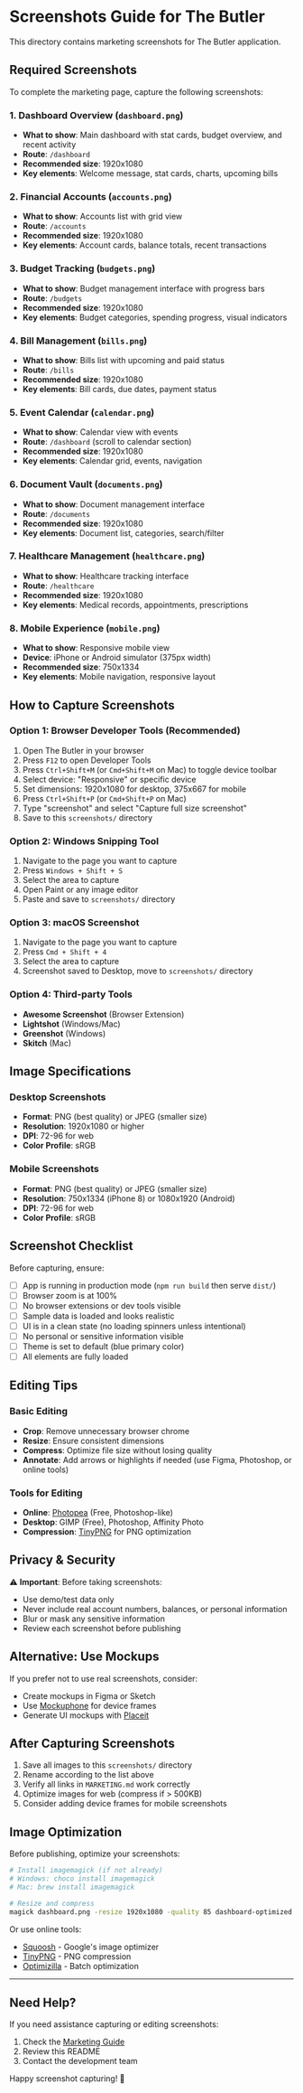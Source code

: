 # Screenshots Guide for The Butler

This directory contains marketing screenshots for The Butler application.

## Required Screenshots

To complete the marketing page, capture the following screenshots:

### 1. Dashboard Overview (`dashboard.png`)
- **What to show**: Main dashboard with stat cards, budget overview, and recent activity
- **Route**: `/dashboard`
- **Recommended size**: 1920x1080
- **Key elements**: Welcome message, stat cards, charts, upcoming bills

### 2. Financial Accounts (`accounts.png`)
- **What to show**: Accounts list with grid view
- **Route**: `/accounts`
- **Recommended size**: 1920x1080
- **Key elements**: Account cards, balance totals, recent transactions

### 3. Budget Tracking (`budgets.png`)
- **What to show**: Budget management interface with progress bars
- **Route**: `/budgets`
- **Recommended size**: 1920x1080
- **Key elements**: Budget categories, spending progress, visual indicators

### 4. Bill Management (`bills.png`)
- **What to show**: Bills list with upcoming and paid status
- **Route**: `/bills`
- **Recommended size**: 1920x1080
- **Key elements**: Bill cards, due dates, payment status

### 5. Event Calendar (`calendar.png`)
- **What to show**: Calendar view with events
- **Route**: `/dashboard` (scroll to calendar section)
- **Recommended size**: 1920x1080
- **Key elements**: Calendar grid, events, navigation

### 6. Document Vault (`documents.png`)
- **What to show**: Document management interface
- **Route**: `/documents`
- **Recommended size**: 1920x1080
- **Key elements**: Document list, categories, search/filter

### 7. Healthcare Management (`healthcare.png`)
- **What to show**: Healthcare tracking interface
- **Route**: `/healthcare`
- **Recommended size**: 1920x1080
- **Key elements**: Medical records, appointments, prescriptions

### 8. Mobile Experience (`mobile.png`)
- **What to show**: Responsive mobile view
- **Device**: iPhone or Android simulator (375px width)
- **Recommended size**: 750x1334
- **Key elements**: Mobile navigation, responsive layout

## How to Capture Screenshots

### Option 1: Browser Developer Tools (Recommended)
1. Open The Butler in your browser
2. Press `F12` to open Developer Tools
3. Press `Ctrl+Shift+M` (or `Cmd+Shift+M` on Mac) to toggle device toolbar
4. Select device: "Responsive" or specific device
5. Set dimensions: 1920x1080 for desktop, 375x667 for mobile
6. Press `Ctrl+Shift+P` (or `Cmd+Shift+P` on Mac)
7. Type "screenshot" and select "Capture full size screenshot"
8. Save to this `screenshots/` directory

### Option 2: Windows Snipping Tool
1. Navigate to the page you want to capture
2. Press `Windows + Shift + S`
3. Select the area to capture
4. Open Paint or any image editor
5. Paste and save to `screenshots/` directory

### Option 3: macOS Screenshot
1. Navigate to the page you want to capture
2. Press `Cmd + Shift + 4`
3. Select the area to capture
4. Screenshot saved to Desktop, move to `screenshots/` directory

### Option 4: Third-party Tools
- **Awesome Screenshot** (Browser Extension)
- **Lightshot** (Windows/Mac)
- **Greenshot** (Windows)
- **Skitch** (Mac)

## Image Specifications

### Desktop Screenshots
- **Format**: PNG (best quality) or JPEG (smaller size)
- **Resolution**: 1920x1080 or higher
- **DPI**: 72-96 for web
- **Color Profile**: sRGB

### Mobile Screenshots
- **Format**: PNG (best quality) or JPEG (smaller size)
- **Resolution**: 750x1334 (iPhone 8) or 1080x1920 (Android)
- **DPI**: 72-96 for web
- **Color Profile**: sRGB

## Screenshot Checklist

Before capturing, ensure:
- [ ] App is running in production mode (`npm run build` then serve `dist/`)
- [ ] Browser zoom is at 100%
- [ ] No browser extensions or dev tools visible
- [ ] Sample data is loaded and looks realistic
- [ ] UI is in a clean state (no loading spinners unless intentional)
- [ ] No personal or sensitive information visible
- [ ] Theme is set to default (blue primary color)
- [ ] All elements are fully loaded

## Editing Tips

### Basic Editing
- **Crop**: Remove unnecessary browser chrome
- **Resize**: Ensure consistent dimensions
- **Compress**: Optimize file size without losing quality
- **Annotate**: Add arrows or highlights if needed (use Figma, Photoshop, or online tools)

### Tools for Editing
- **Online**: [Photopea](https://www.photopea.com/) (Free, Photoshop-like)
- **Desktop**: GIMP (Free), Photoshop, Affinity Photo
- **Compression**: [TinyPNG](https://tinypng.com/) for PNG optimization

## Privacy & Security

⚠️ **Important**: Before taking screenshots:
- Use demo/test data only
- Never include real account numbers, balances, or personal information
- Blur or mask any sensitive information
- Review each screenshot before publishing

## Alternative: Use Mockups

If you prefer not to use real screenshots, consider:
- Create mockups in Figma or Sketch
- Use [Mockuphone](https://mockuphone.com/) for device frames
- Generate UI mockups with [Placeit](https://placeit.net/)

## After Capturing Screenshots

1. Save all images to this `screenshots/` directory
2. Rename according to the list above
3. Verify all links in `MARKETING.md` work correctly
4. Optimize images for web (compress if > 500KB)
5. Consider adding device frames for mobile screenshots

## Image Optimization

Before publishing, optimize your screenshots:

```bash
# Install imagemagick (if not already)
# Windows: choco install imagemagick
# Mac: brew install imagemagick

# Resize and compress
magick dashboard.png -resize 1920x1080 -quality 85 dashboard-optimized.png
```

Or use online tools:
- [Squoosh](https://squoosh.app/) - Google's image optimizer
- [TinyPNG](https://tinypng.com/) - PNG compression
- [Optimizilla](https://imagecompressor.com/) - Batch optimization

---

## Need Help?

If you need assistance capturing or editing screenshots:
1. Check the [Marketing Guide](../MARKETING.md)
2. Review this README
3. Contact the development team

Happy screenshot capturing! 📸

